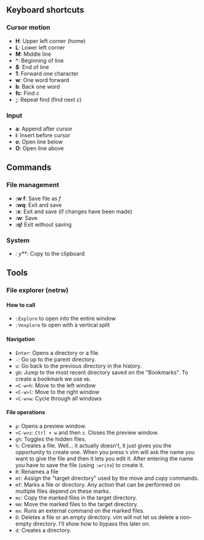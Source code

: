 ## Keyboard shortcuts
### Cursor motion
- **H**: Upper left corner (home)
- **L**: Lower left corner
- **M**: Middle line
- **^**: Beginning of line
- **$**: End of line
- **1**: Forward one character
- **w**: One word forward
- **b**: Back one word
- **fc**: Find *c*
- **;**: Repeat find (find next *c*)

### Input
- **a**: Append after cursor
- **i**: Insert before cursor
- **o**: Open line below
- **O**: Open line above

## Commands
### File management
- **:w f**: Save file as *f*
- **:wq**: Exit and save
- **:x**: Exit and save (if changes have been made)
- **:w**: Save
- **:q!** Exit without saving
### System
- **:* y***: Copy to the clipboard

## Tools

### File explorer (netrw)
#### How to call
- `:Explore` to open into the entire window
- `:Vexplore` to open with a vertical split

#### Navigation
- `Enter`: Opens a directory or a file.
- `-`: Go up to the parent directory.
- `u`: Go back to the previous directory in the history.
- `gb`: Jump to the most recent directory saved on the "Bookmarks". To create a bookmark we use `mb`.
-  `<C-w>h`: Move to the left window
- `<C-w>l`: Move to the right window
- `<C-w>w`: Cycle through all windows
#### File operations
- `p`: Opens a preview window.
- `<C-w>z`: `Ctrl + w` and then `z`. Closes the preview window.
- `gh`: Toggles the hidden files.
- `%`: Creates a file. Well... it actually doesn't, it just gives you the opportunity to create one. When you press `%` vim will ask the name you want to give the file and then it lets you edit it. After entering the name you have to save the file (using `:write`) to create it.
- `R`: Renames a file
- `mt`: Assign the "target directory" used by the move and copy commands.
- `mf`: Marks a file or directory. Any action that can be performed on multiple files depend on these marks.
- `mc`: Copy the marked files in the target directory.
- `mm`: Move the marked files to the target directory.
- `mx`: Runs an external command on the marked files.
- `D`: Deletes a file or an empty directory. vim will not let us delete a non-empty directory. I'll show how to bypass this later on.
- `d`: Creates a directory.